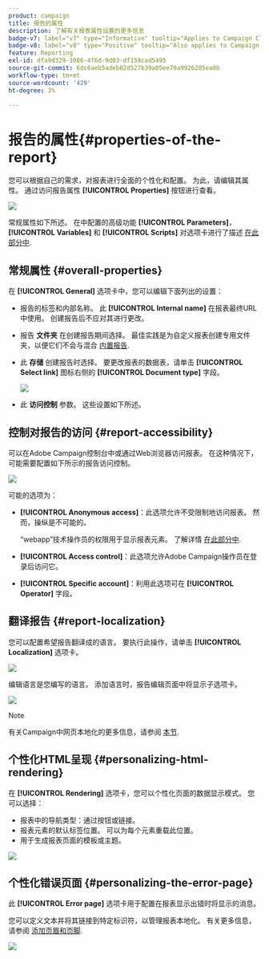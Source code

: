 ```yaml
---
product: campaign
title: 报告的属性
description: 了解有关报表属性设置的更多信息
badge-v7: label="v7" type="Informative" tooltip="Applies to Campaign Classic v7"
badge-v8: label="v8" type="Positive" tooltip="Also applies to Campaign v8"
feature: Reporting
exl-id: dfa9d329-1086-4f6d-9d03-df159cad5495
source-git-commit: 6dc6aeb5adeb82d527b39a05ee70a9926205ea0b
workflow-type: tm+mt
source-wordcount: '429'
ht-degree: 3%

---
```


# 报告的属性{#properties-of-the-report}



您可以根据自己的需求，对报表进行全面的个性化和配置。 为此，请编辑其属性。 通过访问报告属性 **[!UICONTROL Properties]** 按钮进行查看。

![](assets/s_ncs_advuser_report_properties_01.png)

常规属性如下所述。 在中配置的高级功能 **[!UICONTROL Parameters]**， **[!UICONTROL Variables]** 和 **[!UICONTROL Scripts]** 对选项卡进行了描述 [在此部分中](../../reporting/using/advanced-functionalities.md).

## 常规属性 {#overall-properties}

在 **[!UICONTROL General]** 选项卡中，您可以编辑下面列出的设置：

* 报告的标签和内部名称。 此 **[!UICONTROL Internal name]** 在报表最终URL中使用。 创建报告后不应对其进行更改。

* 报告 **文件夹** 在创建报告期间选择。 最佳实践是为自定义报表创建专用文件夹，以便它们不会与混合 [内置报告](../../reporting/using/about-campaign-built-in-reports.md).

* 此 **存储** 创建报告时选择。 要更改报表的数据表，请单击 **[!UICONTROL Select link]** 图标右侧的 **[!UICONTROL Document type]** 字段。

   ![](assets/s_ncs_advuser_report_properties_02.png)

* 此 **访问控制** 参数。 这些设置如下所述。

## 控制对报告的访问 {#report-accessibility}

可以在Adobe Campaign控制台中或通过Web浏览器访问报表。 在这种情况下，可能需要配置如下所示的报告访问控制。

![](assets/s_ncs_advuser_report_properties_02b.png)

可能的选项为：

* **[!UICONTROL Anonymous access]**：此选项允许不受限制地访问报表。 然而，操纵是不可能的。

   “webapp”技术操作员的权限用于显示报表元素。 了解详情 [在此部分中](../../platform/using/access-management-operators.md).

* **[!UICONTROL Access control]**：此选项允许Adobe Campaign操作员在登录后访问它。
* **[!UICONTROL Specific account]**：利用此选项可在 **[!UICONTROL Operator]** 字段。

## 翻译报告 {#report-localization}

您可以配置希望报告翻译成的语言。 要执行此操作，请单击 **[!UICONTROL Localization]** 选项卡。

![](assets/s_ncs_advuser_report_properties_06.png)

编辑语言是您编写的语言。 添加语言时，报告编辑页面中将显示子选项卡。

![](assets/s_ncs_advuser_report_properties_05a.png)

>[!NOTE]
>
>有关Campaign中网页本地化的更多信息，请参阅 [本节](../../web/using/translating-a-web-form.md).

## 个性化HTML呈现 {#personalizing-html-rendering}

在 **[!UICONTROL Rendering]** 选项卡，您可以个性化页面的数据显示模式。 您可以选择：

* 报表中的导航类型：通过按钮或链接。
* 报表元素的默认标签位置。 可以为每个元素重载此位置。
* 用于生成报表页面的模板或主题。

![](assets/s_ncs_advuser_report_properties_08.png)

## 个性化错误页面 {#personalizing-the-error-page}

此 **[!UICONTROL Error page]** 选项卡用于配置在报表显示出错时将显示的消息。

您可以定义文本并将其链接到特定标识符，以管理报表本地化。 有关更多信息，请参阅 [添加页眉和页脚](../../reporting/using/element-layout.md#adding-a-header-and-a-footer).

![](assets/s_ncs_advuser_report_properties_11.png)
